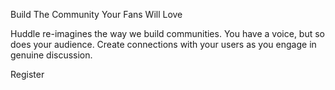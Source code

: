 Build The Community Your Fans Will Love

Huddle re-imagines the way we build communities. You have a voice, but so does your audience.
Create connections with your users as you engage in genuine discussion.

Register
